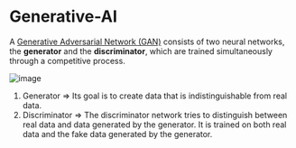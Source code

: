 # Generative-AI
A [Generative Adversarial Network (GAN)](https://en.wikipedia.org/wiki/Generative_adversarial_network) consists of two neural networks, the **generator** and the **discriminator**, which are trained simultaneously through a competitive process.

![image](https://github.com/OmarAzizi/Generative-AI/assets/110500643/135093fe-0be1-43f6-bf15-63ed145b3fec)


1. Generator => Its goal is to create data that is indistinguishable from real data.
2. Discriminator => The discriminator network tries to distinguish between real data and data generated by the generator. It is trained on both real data and the fake data generated by the generator. 
